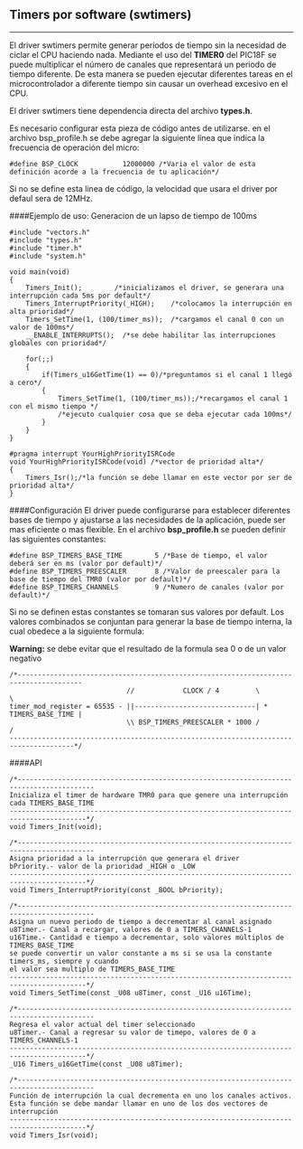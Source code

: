 Timers por software (swtimers)
-----------------------------
------------
El driver swtimers permite generar períodos de tiempo sin la necesidad de ciclar el CPU haciendo nada. Mediante el uso del **TIMER0** del PIC18F se puede multiplicar el número de canales que representará un periodo de tiempo diferente. De esta manera se pueden ejecutar diferentes tareas en el microcontrolador a diferente tiempo sin  causar un overhead excesivo en el CPU.

El driver swtimers tiene dependencia directa del archivo **types.h**.

Es necesario configurar esta pieza de código antes de utilizarse. en el archivo bsp_profile.h se debe agregar la siguiente linea que indica la frecuencia de operación del micro:
```
#define BSP_CLOCK           12000000 /*Varia el valor de esta definición acorde a la frecuencia de tu aplicación*/
```
Si no se define esta linea de código, la velocidad que usara el driver por defaul sera de 12MHz.

####Ejemplo de uso:
Generacion de un lapso de tiempo de 100ms
```
#include "vectors.h"
#include "types.h"
#include "timer.h"
#include "system.h"

void main(void)
{
	Timers_Init();        /*inicializamos el driver, se generara una interrupción cada 5ms por default*/
	Timers_InterruptPriority(_HIGH);    /*colocamos la interrupción en alta prioridad*/
	Timers_SetTime(1, (100/timer_ms));  /*cargamos el canal 0 con un valor de 100ms*/
	__ENABLE_INTERRUPTS();  /*se debe habilitar las interrupciones globales con prioridad*/
	
	for(;;)
	{
		if(Timers_u16GetTime(1) == 0)/*preguntamos si el canal 1 llegó a cero*/
 		{
        	Timers_SetTime(1, (100/timer_ms));/*recargamos el canal 1 con el mismo tiempo */          
        	/*ejecuto cualquier cosa que se deba ejecutar cada 100ms*/
 		}
	}
}
 
#pragma interrupt YourHighPriorityISRCode
void YourHighPriorityISRCode(void) /*vector de prioridad alta*/
{
    Timers_Isr();/*la función se debe llamar en este vector por ser de prioridad alta*/
}
```

####Configuración
El driver puede configurarse para establecer diferentes bases de tiempo y ajustarse a las necesidades de la aplicación, puede ser mas eficiente o mas flexible.
En el archivo **bsp_profile.h** se pueden definir las siguientes constantes:
```
#define BSP_TIMERS_BASE_TIME		5 /*Base de tiempo, el valor deberá ser en ms (valor por default)*/
#define BSP_TIMERS_PREESCALER		8 /*Valor de preescaler para la base de tiempo del TMR0 (valor por default)*/
#define BSP_TIMERS_CHANNELS			9 /*Numero de canales (valor por default)*/
```
Si no se definen estas constantes se tomaran sus valores por default.
Los valores combinados se conjuntan para generar la base de tiempo interna, la cual obedece a la siguiente formula:

**Warning:** se debe evitar que el resultado de la formula sea 0 o de un valor negativo
```
/*--------------------------------------------------------------------------------------
                             //            CLOCK / 4         \                    \
timer_mod_register = 65535 - ||------------------------------| * TIMERS_BASE_TIME |
                             \\ BSP_TIMERS_PREESCALER * 1000 /                    /
--------------------------------------------------------------------------------------*/
```  
 
####API
```
/*-----------------------------------------------------------------------------------------
Inicializa el timer de hardware TMR0 para que genere una interrupción cada TIMERS_BASE_TIME
-----------------------------------------------------------------------------------------*/
void Timers_Init(void);

/*-----------------------------------------------------------------------------------------
Asigna prioridad a la interrupción que generara el driver
bPriority.- valor de la prioridad _HIGH o _LOW
-----------------------------------------------------------------------------------------*/
void Timers_InterruptPriority(const _BOOL bPriority);

/*-----------------------------------------------------------------------------------------
Asigna un nuevo periodo de tiempo a decrementar al canal asignado
u8Timer.- Canal a recargar, valores de 0 a TIMERS_CHANNELS-1 
u16Time.- Cantidad e tiempo a decrementar, solo valores múltiplos de TIMERS_BASE_TIME
se puede convertir un valor constante a ms si se usa la constante timers_ms, siempre y cuando
el valor sea multiplo de TIMERS_BASE_TIME 
-----------------------------------------------------------------------------------------*/
void Timers_SetTime(const _U08 u8Timer, const _U16 u16Time);

/*-----------------------------------------------------------------------------------------
Regresa el valor actual del timer seleccionado
u8Timer.- Canal a regresar su valor de timepo, valores de 0 a TIMERS_CHANNELS-1
-----------------------------------------------------------------------------------------*/
_U16 Timers_u16GetTime(const _U08 u8Timer);

/*-----------------------------------------------------------------------------------------
Función de interrupción la cual decrementa en uno los canales activos.
Esta función se debe mandar llamar en uno de los dos vectores de interrupción
-----------------------------------------------------------------------------------------*/
void Timers_Isr(void);
```












